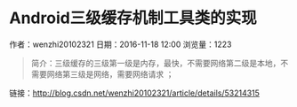 # Android三级缓存机制工具类的实现
作者：wenzhi20102321
日期：2016-11-18 12:00
浏览量：1223
> 简介：三级缓存的三级第一级是内存，最快，不需要网络第二级是本地，不需要网络第三级是网络，需要网络请求 ；

 链接：http://blog.csdn.net/wenzhi20102321/article/details/53214315
